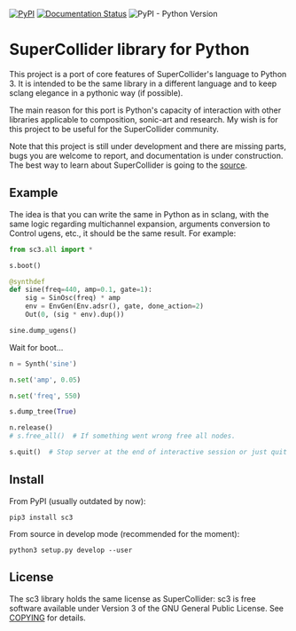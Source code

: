 [![PyPI](https://img.shields.io/pypi/v/sc3)](https://pypi.org/project/sc3)
[![Documentation Status](https://readthedocs.org/projects/sc3/badge/?version=latest)](https://sc3.readthedocs.io/en/latest/?badge=latest)
![PyPI - Python Version](https://img.shields.io/pypi/pyversions/sc3)

SuperCollider library for Python
================================

This project is a port of core features of SuperCollider's language to Python 3. It is intended to be the same library in a different language and to keep sclang elegance in a pythonic way (if possible).

The main reason for this port is Python's capacity of interaction with other libraries applicable to composition, sonic-art and research. My wish is for this project to be useful for the SuperCollider community.

Note that this project is still under development and there are missing parts, bugs you are welcome to report, and documentation is under construction. The best way to learn about SuperCollider is going to the [source](https://supercollider.github.io).

Example
-------

The idea is that you can write the same in Python as in sclang, with the same logic regarding multichannel expansion, arguments conversion to Control ugens, etc., it should be the same result. For example:

```python
from sc3.all import *

s.boot()

@synthdef
def sine(freq=440, amp=0.1, gate=1):
    sig = SinOsc(freq) * amp
    env = EnvGen(Env.adsr(), gate, done_action=2)
    Out(0, (sig * env).dup())

sine.dump_ugens()
```

Wait for boot...

```python
n = Synth('sine')
```
```python
n.set('amp', 0.05)
```
```python
n.set('freq', 550)
```
```python
s.dump_tree(True)
```
```python
n.release()
# s.free_all()  # If something went wrong free all nodes.
```
```python
s.quit()  # Stop server at the end of interactive session or just quit ipython.
```

Install
-------

From PyPI (usually outdated by now):

```
pip3 install sc3
```

From source in develop mode (recommended for the moment):

```
python3 setup.py develop --user
```

License
-------

The sc3 library holds the same license as SuperCollider: sc3 is free software available under Version 3 of the GNU General Public License. See [COPYING](COPYING) for details.
